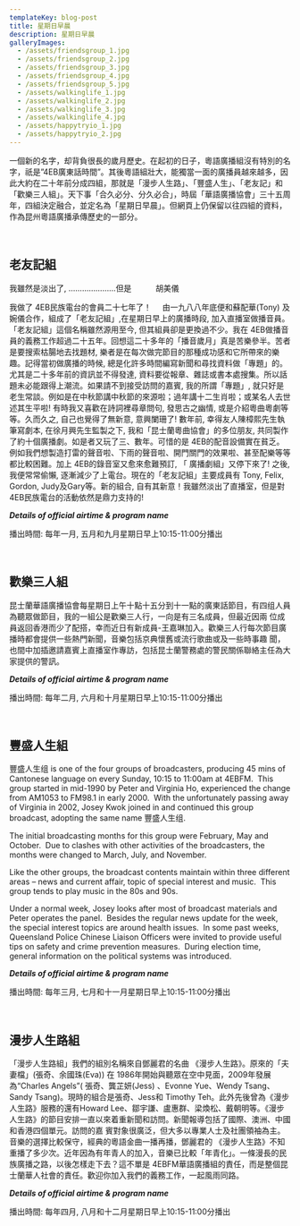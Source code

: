 ```yaml
---
templateKey: blog-post
title: 星期日早晨
description: 星期日早晨
galleryImages:
  - /assets/friendsgroup_1.jpg
  - /assets/friendsgroup_2.jpg
  - /assets/friendsgroup_3.jpg
  - /assets/friendsgroup_4.jpg
  - /assets/friendsgroup_5.jpg
  - /assets/walkinglife_1.jpg
  - /assets/walkinglife_2.jpg
  - /assets/walkinglife_3.jpg
  - /assets/walkinglife_4.jpg
  - /assets/happytryio_1.jpg
  - /assets/happytryio_2.jpg
---
```

一個新的名字，却背負很長的歲月歷史。在起初的日子，粵語廣播組沒有特別的名字，祇是”4EB廣東話時間”。其後粵語組壯大，能獨當一面的廣播員越來越多，因此大約在二十年前分成四組，那就是「漫步人生路」、「豐盛人生」、「老友記」和「歡樂三人組」。天下事「合久必分、分久必合」，時屆「華語廣播協會」三十五周年，四組決定融合，並定名為「星期日早晨」。但網頁上仍保留以往四組的資料，作為昆州粵語廣播承傳歷史的一部分。

 

## 老友記組

我雖然是淡出了, …………………但是           胡美儀

我做了 4EB民族電台的會員二十七年了！     由一九八八年底便和蘇配華(Tony) 及婉儀合作，組成了「老友記組」,在星期日早上的廣播時段, 加入直播室做播音員。「老友記組」這個名稱雖然源用至今, 但其組員卻是更換過不少。我在 4EB做播音員的義務工作超過二十五年。回想這二十多年的「播音歲月」真是苦樂參半。苦者是要搜索枯腸地去找題材, 樂者是在每次做完節目的那種成功感和它所帶來的樂趣。記得當初做廣播的時候, 總是化許多時間編寫新聞和尋找資料做「專題」的。尤其是二十多年前的資訊並不得發達, 資料要從報章、雜誌或書本處搜集。所以話題未必能跟得上潮流。如果請不到接受訪問的嘉賓, 我的所謂「專題」, 就只好是老生常談。例如是在中秋節講中秋節的來源啦；過年講十二生肖啦；或某名人去世述其生平啦! 有時我又喜歡在詩詞裡尋章問句, 發思古之幽情, 或是介紹粵曲粵劇等等。久而久之, 自己也覺得了無新意, 意興闌珊了! 數年前, 幸得友人陳樟熙先生執筆寫劇本, 在徐月興先生監製之下, 我和「昆士蘭粵曲協會」的多位朋友, 共同製作了約十個廣播劇。如是者又玩了三、數年。可惜的是 4EB的配音設備實在貧乏。例如我們想製造打雷的聲音啦、下雨的聲音啦、開門關門的效果啦、甚至配樂等等都比較困難。加上 4EB的錄音室又愈來愈難預訂, 「 廣播劇組」又停下來了! 之後, 我便常常偷懶, 逐漸減少了上電台。現在的「老友記組」主要成員有 Tony, Felix, Gordon, Judy及Gary等。新的組合, 自有其新意！我雖然淡出了直播室，但是對 4EB民族電台的活動依然是鼎力支持的!

***Details of official airtime & program name***

播出時間: 每年一月, 五月和九月星期日早上10:15-11:00分播出

 

## 歡樂三人組

昆士蘭華語廣播協會每星期日上午十點十五分到十一點的廣東話節目，有四组人員為聽眾做節目，我的一組公是歡樂三人行，一向是有三名成員，但最近因兩 位成員返回香港而少了配搭，幸而近日有新成員-王嘉琳加入。歡樂三人行每次節目廣播時都會提供一些熱門新聞，音樂包括京典懷舊或流行歌曲或及一些時事趣 聞，也間中加插邀請嘉賓上直播室作專訪，包括昆士蘭警務處的警民關係聯絡主任為大家提供的警訊。

***Details of official airtime & program name***

播出時間: 每年二月, 六月和十月星期日早上10:15-11:00分播出

 

## 豐盛人生組

豐盛人生组 is one of the four groups of broadcasters, producing 45 mins of Cantonese language on every Sunday, 10:15 to 11:00am at 4EBFM.  This group started in mid-1990 by Peter and Virginia Ho, experienced the change from AM1053 to FM98.1 in early 2000.  With the unfortunately passing away of Virginia in 2002, Josey Kwok joined in and continued this group broadcast, adopting the same name 豐盛人生组.

The initial broadcasting months for this group were February, May and October.  Due to clashes with other activities of the broadcasters, the months were changed to March, July, and November.

Like the other groups, the broadcast contents maintain within three different areas – news and current affair, topic of special interest and music.  This group tends to play music in the 80s and 90s.

Under a normal week, Josey looks after most of broadcast materials and Peter operates the panel.  Besides the regular news update for the week, the special interest topics are around health issues.  In some past weeks, Queensland Police Chinese Liaison Officers were invited to provide useful tips on safety and crime prevention measures.  During election time, general information on the political systems was introduced.

***Details of official airtime & program name***

播出時間: 每年三月, 七月和十一月星期日早上10:15-11:00分播出

 

## 漫步人生路組

「漫步人生路組」我們的組別名稱來自鄧麗君的名曲 《漫步人生路》。原來的「夫妻檔」(張奇、余國珠(Eva)) 在 1986年開始與聽眾在空中見面，2009年發展為“Charles Angels”( 張奇、龔芷妍(Jess) 、Evonne Yue、Wendy Tsang、Sandy Tsang)。現時的組合是張奇、Jess和 Timothy Teh。此外先後曾為《漫步人生路》服務的還有Howard Lee、鄒宇謙、盧惠群、梁煥松、戴朝明等。《漫步人生路》的節目安排一直以來着重新聞和訪問。新聞報導包括了國際、澳洲、中國和香港四個單元。訪問的嘉 賓對象很廣泛，但大多以專業人士及社團領袖為主。音樂的選擇比較保守，經典的粵語金曲一播再播，鄧麗君的 《漫步人生路》不知重播了多少次。近年因為有年青人的加入，音樂已比較「年青化」。一條漫長的民族廣播之路，以後怎樣走下去？這不單是 4EBFM華語廣播組的責任，而是整個昆士蘭華人社會的責任。歡迎你加入我們的義務工作，一起風雨同路。

***Details of official airtime & program name***

播出時間: 每年四月, 八月和十二月星期日早上10:15-11:00分播出